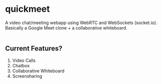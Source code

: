 # quickmeet

A video chat/meeting webapp using WebRTC and WebSockets (socket.io). Basically a Google Meet clone + a collaborative whiteboard.
<br><br>

## Current Features?

1. Video Calls
2. Chatbox
3. Collaborative Whiteboard
4. Screensharing

